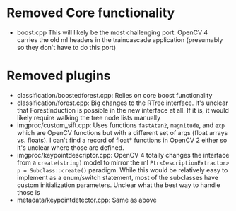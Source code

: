 # Removed Core functionality

- boost.cpp This will likely be the most challenging port. OpenCV 4 carries the old ml headers in the traincascade application (presumably so they don't have to do this port)

# Removed plugins

- classification/boostedforest.cpp: Relies on core boost functionality
- classification/forest.cpp: Big changes to the RTree interface. It's unclear that ForestInduction is possible in the new interface at all. If it is, it would likely require walking the tree node lists manually
- imgproc/custom_sift.cpp: Uses functions `fastAtan2`, `magnitude`, and `exp` which are OpenCV functions but with a different set of args (float arrays vs. floats). I can't find a record of float* functions in OpenCV 2 either
                           so it's unclear where those are defined.
- imgproc/keypointdescriptor.cpp: OpenCV 4 totally changes the interface from a `create(string)` model to mirror the ml `Ptr<DescriptionExtractor> p = Subclass::create()` paradigm. While this would be relatively easy to
                                  implement as a enum/switch statement, most of the subclasses have custom initialization parameters. Unclear what the best way to handle those is
- metadata/keypointdetector.cpp: Same as above 

